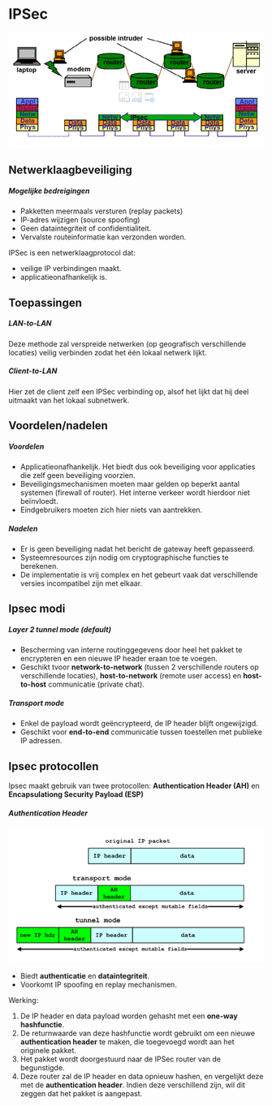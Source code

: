 # IPSec
![ipsec_model](img/ipsec_model.png)

## Netwerklaagbeveiliging
##### Mogelijke bedreigingen
* Pakketten meermaals versturen (replay packets)
* IP-adres wijzigen (source spoofing)
* Geen dataintegriteit of confidentialiteit.
* Vervalste routeinformatie kan verzonden worden.

IPSec is een netwerklaagprotocol dat:

* veilige IP verbindingen maakt.
* applicatieonafhankelijk is.

## Toepassingen
##### LAN-to-LAN
Deze methode zal verspreide netwerken (op geografisch verschillende locaties) veilig verbinden zodat het één lokaal netwerk lijkt. 

##### Client-to-LAN
Hier zet de client zelf een IPSec verbinding op, alsof het lijkt dat hij deel uitmaakt van het lokaal subnetwerk. 

## Voordelen/nadelen
##### Voordelen
* Applicatieonafhankelijk. Het biedt dus ook beveiliging voor applicaties die zelf geen beveiliging voorzien.
* Beveiligingsmechanismen moeten maar gelden op beperkt aantal systemen (firewall of router). Het interne verkeer wordt hierdoor niet beïnvloedt.
* Eindgebruikers moeten zich hier niets van aantrekken.
##### Nadelen
* Er is geen beveiliging nadat het bericht de gateway heeft gepasseerd.
* Systeemresources zijn nodig om cryptographische functies te berekenen.
* De implementatie is vrij complex en het gebeurt vaak dat verschillende versies incompatibel zijn met elkaar.


## Ipsec modi
##### Layer 2 tunnel mode (default)
* Bescherming van interne routinggegevens door heel het pakket te encrypteren en een nieuwe IP header eraan toe te voegen. 
* Geschikt tvoor **network-to-network** (tussen 2 verschillende routers op verschillende locaties), **host-to-network** (remote user access) en **host-to-host** communicatie (private chat).
##### Transport mode
* Enkel de payload wordt geëncrypteerd, de IP header blijft ongewijzigd.
* Geschikt voor **end-to-end** communicatie tussen toestellen met publieke IP adressen.

## Ipsec protocollen
Ipsec maakt gebruik van twee protocollen: **Authentication Header (AH)** en **Encapsulationg Security Payload (ESP)**
##### Authentication Header

![authentication header](img/authentication_header.PNG)

* Biedt **authenticatie** en **dataintegriteit**.
* Voorkomt IP spoofing en replay mechanismen.

Werking:
1. De IP header en data payload worden gehasht met een **one-way hashfunctie**.
1. De returnwaarde van deze hashfunctie wordt gebruikt om een nieuwe **authentication header** te maken, die toegevoegd wordt aan het originele pakket.
1. Het pakket wordt doorgestuurd naar de IPSec router van de begunstigde.
1. Deze router zal de IP header en data opnieuw hashen, en vergelijkt deze met de **authentication header**. Indien deze verschillend zijn, wil dit zeggen dat het pakket is aangepast.

